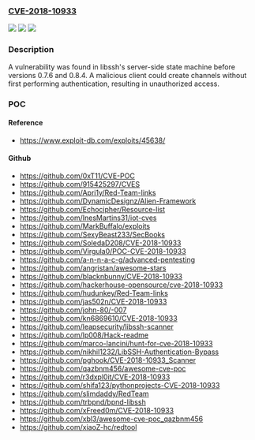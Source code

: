 ### [CVE-2018-10933](https://cve.mitre.org/cgi-bin/cvename.cgi?name=CVE-2018-10933)
![](https://img.shields.io/static/v1?label=Product&message=libssh&color=blue)
![](https://img.shields.io/static/v1?label=Version&message=n%2Fa&color=blue)
![](https://img.shields.io/static/v1?label=Vulnerability&message=CWE-592&color=brighgreen)

### Description

A vulnerability was found in libssh's server-side state machine before versions 0.7.6 and 0.8.4. A malicious client could create channels without first performing authentication, resulting in unauthorized access.

### POC

#### Reference
- https://www.exploit-db.com/exploits/45638/

#### Github
- https://github.com/0xT11/CVE-POC
- https://github.com/915425297/CVES
- https://github.com/Apri1y/Red-Team-links
- https://github.com/DynamicDesignz/Alien-Framework
- https://github.com/Echocipher/Resource-list
- https://github.com/InesMartins31/iot-cves
- https://github.com/MarkBuffalo/exploits
- https://github.com/SexyBeast233/SecBooks
- https://github.com/SoledaD208/CVE-2018-10933
- https://github.com/Virgula0/POC-CVE-2018-10933
- https://github.com/a-n-n-a-c-g/advanced-pentesting
- https://github.com/angristan/awesome-stars
- https://github.com/blacknbunny/CVE-2018-10933
- https://github.com/hackerhouse-opensource/cve-2018-10933
- https://github.com/hudunkey/Red-Team-links
- https://github.com/jas502n/CVE-2018-10933
- https://github.com/john-80/-007
- https://github.com/kn6869610/CVE-2018-10933
- https://github.com/leapsecurity/libssh-scanner
- https://github.com/lp008/Hack-readme
- https://github.com/marco-lancini/hunt-for-cve-2018-10933
- https://github.com/nikhil1232/LibSSH-Authentication-Bypass
- https://github.com/pghook/CVE-2018-10933_Scanner
- https://github.com/qazbnm456/awesome-cve-poc
- https://github.com/r3dxpl0it/CVE-2018-10933
- https://github.com/shifa123/pythonprojects-CVE-2018-10933
- https://github.com/slimdaddy/RedTeam
- https://github.com/trbpnd/bpnd-libssh
- https://github.com/xFreed0m/CVE-2018-10933
- https://github.com/xbl3/awesome-cve-poc_qazbnm456
- https://github.com/xiaoZ-hc/redtool

